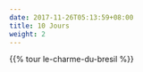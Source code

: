 ```yaml
---
date: 2017-11-26T05:13:59+08:00
title: 10 Jours
weight: 2
---
```


{{% tour le-charme-du-bresil %}}
